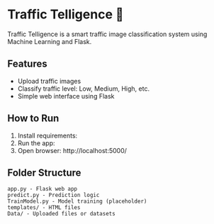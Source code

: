 # Traffic Telligence 🚦

Traffic Telligence is a smart traffic image classification system using Machine Learning and Flask.

## Features
- Upload traffic images
- Classify traffic level: Low, Medium, High, etc.
- Simple web interface using Flask

## How to Run

1. Install requirements:
2. Run the app:
3. Open browser: http://localhost:5000/

## Folder Structure
```
app.py - Flask web app
predict.py - Prediction logic
TrainModel.py - Model training (placeholder)
templates/ - HTML files
Data/ - Uploaded files or datasets
